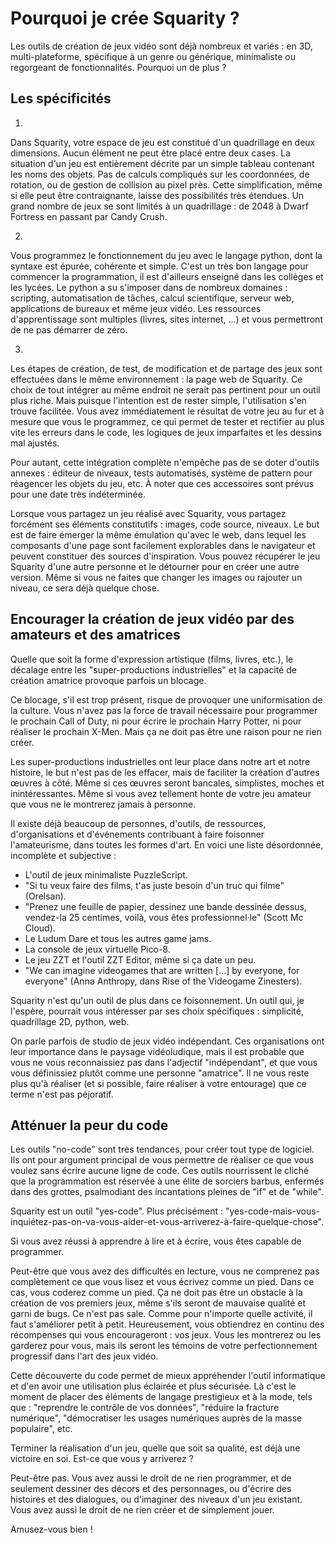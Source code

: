 # Pourquoi je crée Squarity ?


Les outils de création de jeux vidéo sont déjà nombreux et variés : en 3D, multi-plateforme, spécifique à un genre ou générique, minimaliste ou regorgeant de fonctionnalités. Pourquoi un de plus ?


## Les spécificités

1)

Dans Squarity, votre espace de jeu est constitué d'un quadrillage en deux dimensions. Aucun élément ne peut être placé entre deux cases. La situation d'un jeu est entièrement décrite par un simple tableau contenant les noms des objets. Pas de calculs compliqués sur les coordonnées, de rotation, ou de gestion de collision au pixel près. Cette simplification, même si elle peut être contraignante, laisse des possibilités très étendues. Un grand nombre de jeux se sont limités à un quadrillage : de 2048 à Dwarf Fortress en passant par Candy Crush.

2)

Vous programmez le fonctionnement du jeu avec le langage python, dont la syntaxe est épurée, cohérente et simple. C'est un très bon langage pour commencer la programmation, il est d'ailleurs enseigné dans les collèges et les lycées. Le python a su s'imposer dans de nombreux domaines : scripting, automatisation de tâches, calcul scientifique, serveur web, applications de bureaux et même jeux vidéo. Les ressources d'apprentissage sont multiples (livres, sites internet, ...) et vous permettront de ne pas démarrer de zéro.

3)

Les étapes de création, de test, de modification et de partage des jeux sont effectuées dans le même environnement : la page web de Squarity. Ce choix de tout intégrer au même endroit ne serait pas pertinent pour un outil plus riche. Mais puisque l'intention est de rester simple, l'utilisation s'en trouve facilitée. Vous avez immédiatement le résultat de votre jeu au fur et à mesure que vous le programmez, ce qui permet de tester et rectifier au plus vite les erreurs dans le code, les logiques de jeux imparfaites et les dessins mal ajustés.

Pour autant, cette intégration complète n'empêche pas de se doter d'outils annexes : éditeur de niveaux, tests automatisés, système de pattern pour réagencer les objets du jeu, etc. À noter que ces accessoires sont prévus pour une date très indéterminée.

Lorsque vous partagez un jeu réalisé avec Squarity, vous partagez forcément ses éléments constitutifs : images, code source, niveaux. Le but est de faire émerger la même émulation qu'avec le web, dans lequel les composants d'une page sont facilement explorables dans le navigateur et peuvent constituer des sources d'inspiration. Vous pouvez récupérer le jeu Squarity d'une autre personne et le détourner pour en créer une autre version. Même si vous ne faites que changer les images ou rajouter un niveau, ce sera déjà quelque chose.


## Encourager la création de jeux vidéo par des amateurs et des amatrices

Quelle que soit la forme d'expression artistique (films, livres, etc.), le décalage entre les "super-productions industrielles" et la capacité de création amatrice provoque parfois un blocage.

Ce blocage, s'il est trop présent, risque de provoquer une uniformisation de la culture. Vous n'avez pas la force de travail nécessaire pour programmer le prochain Call of Duty, ni pour écrire le prochain Harry Potter, ni pour réaliser le prochain X-Men. Mais ça ne doit pas être une raison pour ne rien créer.

Les super-productions industrielles ont leur place dans notre art et notre histoire, le but n'est pas de les effacer, mais de faciliter la création d'autres œuvres à côté. Même si ces œuvres seront bancales, simplistes, moches et inintéressantes. Même si vous avez tellement honte de votre jeu amateur que vous ne le montrerez jamais à personne.

Il existe déjà beaucoup de personnes, d'outils, de ressources, d'organisations et d'événements contribuant à faire foisonner l'amateurisme, dans toutes les formes d'art. En voici une liste désordonnée, incomplète et subjective :

 - L'outil de jeux minimaliste PuzzleScript.
 - "Si tu veux faire des films, t'as juste besoin d'un truc qui filme" (Orelsan).
 - "Prenez une feuille de papier, dessinez une bande dessinée dessus, vendez-la 25 centimes, voilà, vous êtes professionnel·le" (Scott Mc Cloud).
 - Le Ludum Dare et tous les autres game jams.
 - La console de jeux virtuelle Pico-8.
 - Le jeu ZZT et l'outil ZZT Editor, même si ça date un peu.
 - "We can imagine videogames that are written [...] by everyone, for everyone" (Anna Anthropy, dans Rise of the Videogame Zinesters).

Squarity n'est qu'un outil de plus dans ce foisonnement. Un outil qui, je l'espère, pourrait vous intéresser par ses choix spécifiques : simplicité, quadrillage 2D, python, web.

On parle parfois de studio de jeux vidéo indépendant. Ces organisations ont leur importance dans le paysage vidéoludique, mais il est probable que vous ne vous reconnaissiez pas dans l'adjectif "indépendant", et que vous vous définissiez plutôt comme une personne "amatrice". Il ne vous reste plus qu'à réaliser (et si possible, faire réaliser à votre entourage) que ce terme n'est pas péjoratif.


## Atténuer la peur du code

Les outils "no-code" sont très tendances, pour créer tout type de logiciel. Ils ont pour argument principal de vous permettre de réaliser ce que vous voulez sans écrire aucune ligne de code. Ces outils nourrissent le cliché que la programmation est réservée à une élite de sorciers barbus, enfermés dans des grottes, psalmodiant des incantations pleines de "if" et de "while".

Squarity est un outil "yes-code". Plus précisément : "yes-code-mais-vous-inquiétez-pas-on-va-vous-aider-et-vous-arriverez-à-faire-quelque-chose".

Si vous avez réussi à apprendre à lire et à écrire, vous êtes capable de programmer.

Peut-être que vous avez des difficultés en lecture, vous ne comprenez pas complètement ce que vous lisez et vous écrivez comme un pied. Dans ce cas, vous coderez comme un pied. Ça ne doit pas être un obstacle à la création de vos premiers jeux, même s'ils seront de mauvaise qualité et garni de bugs. Ce n'est pas sale. Comme pour n'importe quelle activité, il faut s'améliorer petit à petit. Heureusement, vous obtiendrez en continu des récompenses qui vous encourageront : vos jeux. Vous les montrerez ou les garderez pour vous, mais ils seront les témoins de votre perfectionnement progressif dans l'art des jeux vidéo.

Cette découverte du code permet de mieux appréhender l'outil informatique et d'en avoir une utilisation plus éclairée et plus sécurisée. Là c'est le moment de placer des éléments de langage prestigieux et à la mode, tels que : "reprendre le contrôle de vos données", "réduire la fracture numérique", "démocratiser les usages numériques auprès de la masse populaire", etc.

Terminer la réalisation d'un jeu, quelle que soit sa qualité, est déjà une victoire en soi. Est-ce que vous y arriverez ?

Peut-être pas. Vous avez aussi le droit de ne rien programmer, et de seulement dessiner des décors et des personnages, ou d'écrire des histoires et des dialogues, ou d'imaginer des niveaux d'un jeu existant. Vous avez aussi le droit de ne rien créer et de simplement jouer.

Amusez-vous bien !
